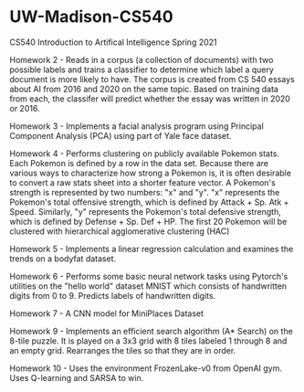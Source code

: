 # UW-Madison-CS540

CS540 Introduction to Artifical Intelligence Spring 2021

Homework 2 - Reads in a corpus (a collection of documents) with two possible labels and trains a classifier to determine which label a query document is more likely to have. The corpus is created from CS 540 essays about AI from 2016 and 2020 on the same topic. Based on training data from each, the classifer will predict whether the essay was written in 2020 or 2016. 

Homework 3 - Implements a facial analysis program using Principal Component Analysis (PCA) using part of Yale face dataset.

Homework 4 - Performs clustering on publicly available Pokemon stats. Each Pokemon is defined by a row in the data set. Because there are various ways to characterize how strong a Pokemon is, it is often desirable to convert a raw stats sheet into a shorter feature vector. A Pokemon's strength is represented by two numbers: "x" and "y". "x" represents the Pokemon's total offensive strength, which is defined by Attack + Sp. Atk + Speed. Similarly, "y" represents the Pokemon's total defensive strength, which is defined by Defense + Sp. Def + HP. The first 20 Pokemon will be clustered with hierarchical agglomerative clustering (HAC)

Homework 5 - Implements a linear regression calculation and examines the trends on a bodyfat dataset. 

Homework 6 - Performs some basic neural network tasks using Pytorch's utilities on the "hello world" dataset MNIST which consists of handwritten digits from 0 to 9. Predicts labels of handwritten digits.

Homework 7 - A CNN model for MiniPlaces Dataset

Homework 9 -  Implements an efficient search algorithm (A* Search) on the 8-tile puzzle. It is played on a 3x3 grid with 8 tiles labeled 1 through 8 and an empty grid. Rearranges the tiles so that they are in order. 

Homework 10 - Uses the environment FrozenLake-v0 from OpenAI gym. Uses Q-learning and SARSA to win. 
